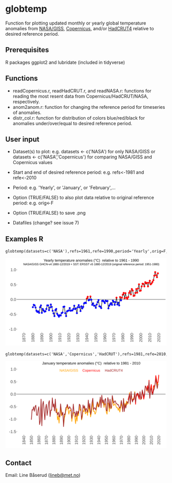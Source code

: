 # globtemp
Function for plotting updated monthly or yearly global temperature anomalies from [NASA/GISS](https://data.giss.nasa.gov/gistemp), [Copernicus](https://climate.copernicus.eu/climate-bulletins), and/or [HadCRUT4](https://www.metoffice.gov.uk/hadobs/hadcrut4) relative to desired reference period.

## Prerequisites
R packages ggplot2 and lubridate (included in tidyverse)

## Functions
* readCopernicus.r, readHadCRUT.r, and readNASA.r: functions for reading the most resent data from Copernicus/HadCRUT/NASA, respectively.
* anom2anom.r: function for changing the reference period for timeseries of anomalies.
* distr_col.r: function for distribution of colors blue/red/black for anomalies under/over/equal to desired reference period.

## User input
* Dataset(s) to plot: e.g. datasets <- c('NASA') for only NASA/GISS or datasets <- c('NASA','Copernicus') for comparing NASA/GISS and Copernicus values
* Start and end of desired reference period: e.g. refs<-1981 and refe<-2010
* Period: e.g. 'Yearly', or 'January', or 'February',...
* Option (TRUE/FALSE) to also plot data relative to original reference period: e.g. orig<-F
* Option (TRUE/FALSE) to save .png

* Datafiles (change? see issue 7)

## Examples R
```
globtemp(datasets=c('NASA'),refs=1961,refe=1990,period='Yearly',orig=F,save_option=F,save_name=NA)
```
![test](/example_yearly.png)

```
globtemp(datasets=c('NASA','Copernicus','HadCRUT'),refs=1981,refe=2010,period='January',orig=F,save_option=T,save_name="example_compare.png")
```
![test](/example_compare.png)

## Contact

Email: Line Båserud (lineb@met.no)
